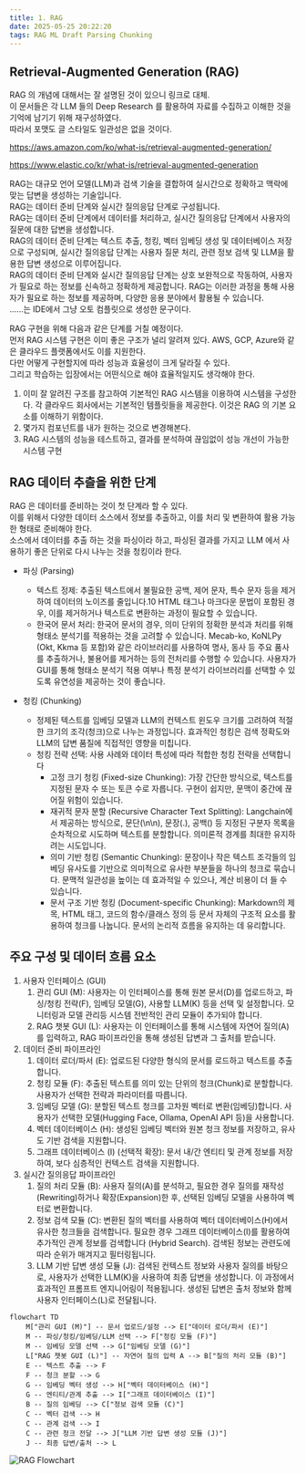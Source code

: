 ```yaml
---
title: 1. RAG
date: 2025-05-25 20:22:20
tags: RAG ML Draft Parsing Chunking
---
```


## Retrieval-Augmented Generation (RAG)

RAG 의 개념에 대해서는 잘 설명된 것이 있으니 링크로 대체.  
이 문서들은 각 LLM 들의 Deep Research 를 활용하여 자료를 수집하고 이해한 것을 기억에 남기기 위해 재구성하였다.  
따라서 포맷도 글 스타일도 일관성은 없을 것이다.


https://aws.amazon.com/ko/what-is/retrieval-augmented-generation/

https://www.elastic.co/kr/what-is/retrieval-augmented-generation


RAG는 대규모 언어 모델(LLM)과 검색 기술을 결합하여 실시간으로 정확하고 맥락에 맞는 답변을 생성하는 기술입니다.  
RAG는 데이터 준비 단계와 실시간 질의응답 단계로 구성됩니다.  
RAG는 데이터 준비 단계에서 데이터를 처리하고, 실시간 질의응답 단계에서 사용자의 질문에 대한 답변을 생성합니다.  
RAG의 데이터 준비 단계는 텍스트 추출, 청킹, 벡터 임베딩 생성 및 데이터베이스 저장으로 구성되며, 실시간 질의응답 단계는 사용자 질문 처리, 관련 정보 검색 및 LLM을 활용한 답변 생성으로 이루어집니다.  
RAG의 데이터 준비 단계와 실시간 질의응답 단계는 상호 보완적으로 작동하여, 사용자가 필요로 하는 정보를 신속하고 정확하게 제공합니다.
RAG는 이러한 과정을 통해 사용자가 필요로 하는 정보를 제공하며, 다양한 응용 분야에서 활용될 수 있습니다.  
......는 IDE에서 그냥 오토 컴플릿으로 생성한 문구이다.


RAG 구현을 위해 다음과 같은 단계를 거칠 예정이다.  
먼저 RAG 시스템 구현은 이미 좋은 구조가 널리 알려져 있다. AWS, GCP, Azure와 같은 클라우드 플랫폼에서도 이를 지원한다.  
다만 어떻게 구현할지에 따라 성능과 효율성이 크게 달라질 수 있다.  
그리고 학습하는 입장에서는 어떤식으로 해야 효율적일지도 생각해야 한다.  

1. 이미 잘 알려진 구조를 참고하여 기본적인 RAG 시스템을 이용하여 시스템을 구성한다. 각 클라우드 회사에서는 기본적인 템플릿들을 제공한다. 이것은 RAG 의 기본 요소를 이해하기 위함이다.
2. 몇가지 컴포넌트를 내가 원하는 것으로 변경해본다. 
3. RAG 시스템의 성능을 테스트하고, 결과를 분석하여 끊임없이 성능 개선이 가능한 시스템 구현

## RAG 데이터 추츨을 위한 단계

RAG 은 데이터를 준비하는 것이 첫 단계라 할 수 있다.  
이를 위해서 다양한 데이터 소스에서 정보를 추출하고, 이를 처리 및 변환하여 활용 가능한 형태로 준비해야 한다.  
소스에서 데이터를 추출 하는 것을 파싱이라 하고, 파싱된 결과를 가지고 LLM 에서 사용하기 좋은 단위로 다시 나누는 것을 청킹이라 한다.

* 파싱 (Parsing)  
  * 텍스트 정제: 추출된 텍스트에서 불필요한 공백, 제어 문자, 특수 문자 등을 제거하여 데이터의 노이즈를 줄입니다.10 HTML 태그나 마크다운 문법이 포함된 경우, 이를 제거하거나 텍스트로 변환하는 과정이 필요할 수 있습니다.  
  * 한국어 문서 처리: 한국어 문서의 경우, 의미 단위의 정확한 분석과 처리를 위해 형태소 분석기를 적용하는 것을 고려할 수 있습니다. Mecab-ko, KoNLPy (Okt, Kkma 등 포함)와 같은 라이브러리를 사용하여 명사, 동사 등 주요 품사를 추출하거나, 불용어를 제거하는 등의 전처리를 수행할 수 있습니다. 사용자가 GUI를 통해 형태소 분석기 적용 여부나 특정 분석기 라이브러리를 선택할 수 있도록 유연성을 제공하는 것이 좋습니다.  

* 청킹 (Chunking)
  * 정제된 텍스트를 임베딩 모델과 LLM의 컨텍스트 윈도우 크기를 고려하여 적절한 크기의 조각(청크)으로 나누는 과정입니다. 효과적인 청킹은 검색 정확도와 LLM의 답변 품질에 직접적인 영향을 미칩니다.
  * 청킹 전략 선택: 사용 사례와 데이터 특성에 따라 적합한 청킹 전략을 선택합니다
    * 고정 크기 청킹 (Fixed-size Chunking): 가장 간단한 방식으로, 텍스트를 지정된 문자 수 또는 토큰 수로 자릅니다. 구현이 쉽지만, 문맥이 중간에 끊어질 위험이 있습니다.
    * 재귀적 문자 분할 (Recursive Character Text Splitting): Langchain에서 제공하는 방식으로, 문단(\n\n), 문장(.), 공백() 등 지정된 구분자 목록을 순차적으로 시도하며 텍스트를 분할합니다. 의미론적 경계를 최대한 유지하려는 시도입니다.
    * 의미 기반 청킹 (Semantic Chunking): 문장이나 작은 텍스트 조각들의 임베딩 유사도를 기반으로 의미적으로 유사한 부분들을 하나의 청크로 묶습니다. 문맥적 일관성을 높이는 데 효과적일 수 있으나, 계산 비용이 더 들 수 있습니다.
    * 문서 구조 기반 청킹 (Document-specific Chunking): Markdown의 제목, HTML 태그, 코드의 함수/클래스 정의 등 문서 자체의 구조적 요소를 활용하여 청크를 나눕니다. 문서의 논리적 흐름을 유지하는 데 유리합니다.

## 주요 구성 및 데이터 흐름 요소

1. 사용자 인터페이스 (GUI)
   1. 관리 GUI (M): 사용자는 이 인터페이스를 통해 원본 문서(D)를 업로드하고, 파싱/청킹 전략(F), 임베딩 모델(G), 사용할 LLM(K) 등을 선택 및 설정합니다. 모니터링과 모델 관리등 시스템 전반적인 관리 모듈이 추가되야 합니다.
   2. RAG 챗봇 GUI (L): 사용자는 이 인터페이스를 통해 시스템에 자연어 질의(A)를 입력하고, RAG 파이프라인을 통해 생성된 답변과 그 출처를 받습니다. 
2. 데이터 준비 파이프라인
   1. 데이터 로더/파서 (E): 업로드된 다양한 형식의 문서를 로드하고 텍스트를 추출합니다.
   2. 청킹 모듈 (F): 추출된 텍스트를 의미 있는 단위의 청크(Chunk)로 분할합니다. 사용자가 선택한 전략과 파라미터를 따릅니다.
   3. 임베딩 모델 (G): 분할된 텍스트 청크를 고차원 벡터로 변환(임베딩)합니다. 사용자가 선택한 모델(Hugging Face, Ollama, OpenAI API 등)을 사용합니다.
   4. 벡터 데이터베이스 (H): 생성된 임베딩 벡터와 원본 청크 정보를 저장하고, 유사도 기반 검색을 지원합니다.
   5. 그래프 데이터베이스 (I) (선택적 확장): 문서 내/간 엔티티 및 관계 정보를 저장하여, 보다 심층적인 컨텍스트 검색을 지원합니다.
3. 실시간 질의응답 파이프라인
   1.  질의 처리 모듈 (B): 사용자 질의(A)를 분석하고, 필요한 경우 질의를 재작성(Rewriting)하거나 확장(Expansion)한 후, 선택된 임베딩 모델을 사용하여 벡터로 변환합니다.
   2. 정보 검색 모듈 (C): 변환된 질의 벡터를 사용하여 벡터 데이터베이스(H)에서 유사한 청크들을 검색합니다. 필요한 경우 그래프 데이터베이스(I)를 활용하여 추가적인 관계 정보를 검색합니다 (Hybrid Search). 검색된 정보는 관련도에 따라 순위가 매겨지고 필터링됩니다.
   3. LLM 기반 답변 생성 모듈 (J): 검색된 컨텍스트 정보와 사용자 질의를 바탕으로, 사용자가 선택한 LLM(K)을 사용하여 최종 답변을 생성합니다. 이 과정에서 효과적인 프롬프트 엔지니어링이 적용됩니다. 생성된 답변은 출처 정보와 함께 사용자 인터페이스(L)로 전달됩니다.
    
```mermaid
flowchart TD
    M["관리 GUI (M)"] -- 문서 업로드/설정 --> E["데이터 로더/파서 (E)"]
    M -- 파싱/청킹/임베딩/LLM 선택 --> F["청킹 모듈 (F)"]
    M -- 임베딩 모델 선택 --> G["임베딩 모델 (G)"]
    L["RAG 챗봇 GUI (L)"] -- 자연어 질의 입력 A --> B["질의 처리 모듈 (B)"]
    E -- 텍스트 추출 --> F
    F -- 청크 분할 --> G
    G -- 임베딩 벡터 생성 --> H["벡터 데이터베이스 (H)"]
    G -- 엔티티/관계 추출 --> I["그래프 데이터베이스 (I)"]
    B -- 질의 임베딩 --> C["정보 검색 모듈 (C)"]
    C -- 벡터 검색 --> H
    C -- 관계 검색 --> I
    C -- 관련 청크 전달 --> J["LLM 기반 답변 생성 모듈 (J)"]
    J -- 최종 답변/출처 --> L
```

![RAG Flowchart](/images/rag_flowchart_01.png)
